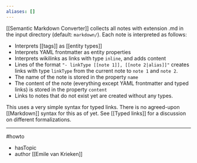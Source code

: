 ```yaml
---
aliases: []
---
```


[[Semantic Markdown Converter]] collects all notes with extension .md in the input directory (default: `markdown/`). Each note is interpreted as follows:
- Interprets [[tags]] as [[entity types]]
- Interprets YAML frontmatter as entity properties
- Interprets wikilinks as links with type `inline`, and adds content
- Lines of the format `"- linkType [[note 1]], [[note 2|alias]]"` creates links with type `linkType` from the current note to `note 1` and `note 2`.
- The name of the note is stored in the property `name`
- The content of the note (everything except YAML frontmatter and typed links) is stored in the property `content`
- Links to notes that do not exist yet are created without any types.

This uses a very simple syntax for typed links. There is no agreed-upon [[Markdown]] syntax for this as of yet. See [[Typed links]] for a discussion on different formalizations.


--- 
#howto
- hasTopic 
- author [[Emile van Krieken]]